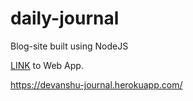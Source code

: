# daily-journal
Blog-site built using NodeJS

[LINK](https://devanshu-journal.herokuapp.com/) to Web App.

https://devanshu-journal.herokuapp.com/
